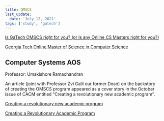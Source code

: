 ```yaml
---
title: OMSCS
last_update:
  date: 'July 12, 2021'
tags: ['study', 'gatech']
---
```


[Is GaTech OMSCS right for you? (or Is any Online CS Masters right for you?)](https://medium.com/higher-order-functions/is-gatech-omscs-right-for-you-or-is-any-online-cs-masters-right-for-you-18827078b073)

[Georgia Tech Online Master of Science in Computer Science](https://www.reddit.com/r/OMSCS/?count=25&after=t3_heq2ae)

## Computer Systems AOS

Professor: Umakishore Ramachandran

An article (joint with Professor Zvi Galil our former Dean) on the backstory of creating the OMSCS program appeared as a cover story in the October issue of CACM entitled “Creating a revolutionary new academic program”.

[Creating a revolutionary new academic program](https://cacm.acm.org/magazines/2022/10/264855-creating-a-revolutionary-academic-program/fulltext)

[Creating a Revolutionary Academic Program](https://vimeo.com/743513331)
